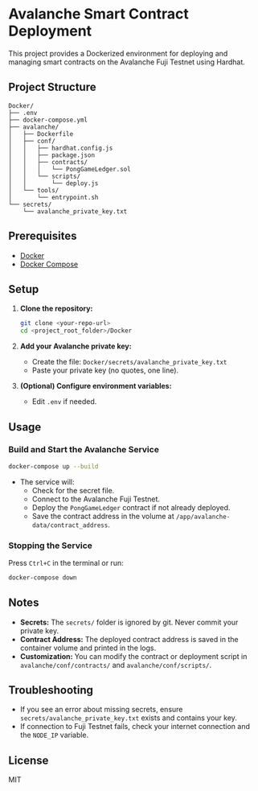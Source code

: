 # Avalanche Smart Contract Deployment

This project provides a Dockerized environment for deploying and managing smart contracts on the Avalanche Fuji Testnet using Hardhat.

## Project Structure

```
Docker/
├── .env
├── docker-compose.yml
├── avalanche/
│   ├── Dockerfile
│   ├── conf/
│   │   ├── hardhat.config.js
│   │   ├── package.json
│   │   ├── contracts/
│   │   │   └── PongGameLedger.sol
│   │   └── scripts/
│   │       └── deploy.js
│   └── tools/
│       └── entrypoint.sh
└── secrets/
    └── avalanche_private_key.txt
```

## Prerequisites

- [Docker](https://docs.docker.com/get-docker/)
- [Docker Compose](https://docs.docker.com/compose/install/)

## Setup

1. **Clone the repository:**
   ```bash
   git clone <your-repo-url>
   cd <project_root_folder>/Docker
   ```

2. **Add your Avalanche private key:**
   - Create the file: `Docker/secrets/avalanche_private_key.txt`
   - Paste your private key (no quotes, one line).

3. **(Optional) Configure environment variables:**
   - Edit `.env` if needed.

## Usage

### Build and Start the Avalanche Service

```bash
docker-compose up --build
```

- The service will:
  - Check for the secret file.
  - Connect to the Avalanche Fuji Testnet.
  - Deploy the `PongGameLedger` contract if not already deployed.
  - Save the contract address in the volume at `/app/avalanche-data/contract_address`.

### Stopping the Service

Press `Ctrl+C` in the terminal or run:

```bash
docker-compose down
```

## Notes

- **Secrets:** The `secrets/` folder is ignored by git. Never commit your private key.
- **Contract Address:** The deployed contract address is saved in the container volume and printed in the logs.
- **Customization:** You can modify the contract or deployment script in `avalanche/conf/contracts/` and `avalanche/conf/scripts/`.

## Troubleshooting

- If you see an error about missing secrets, ensure `secrets/avalanche_private_key.txt` exists and contains your key.
- If connection to Fuji Testnet fails, check your internet connection and the `NODE_IP` variable.

## License

MIT
